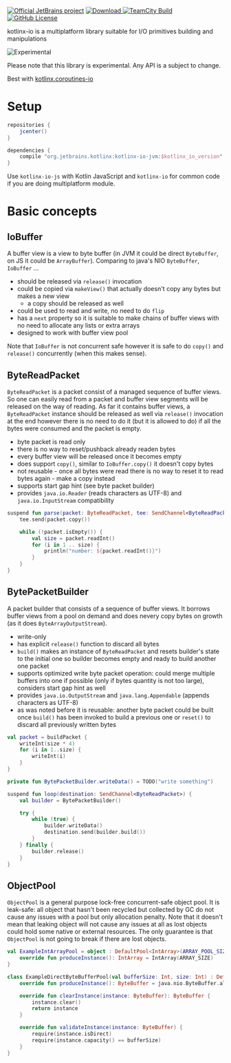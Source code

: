 [![Official JetBrains project](https://jb.gg/badges/official.svg)](https://confluence.jetbrains.com/display/ALL/JetBrains+on+GitHub)
[![Download](https://api.bintray.com/packages/kotlin/kotlinx/kotlinx.io/images/download.svg) ](https://bintray.com/kotlin/kotlinx/kotlinx.io/_latestVersion)
[![TeamCity Build](https://img.shields.io/teamcity/http/teamcity.jetbrains.com/s/KotlinTools_KotlinxIo_BuildLinux.svg)](https://teamcity.jetbrains.com/viewType.html?buildTypeId=KotlinTools_KotlinxIo_BuildLinux&branch_KotlinTools_KotlinxIo=%3Cdefault%3E&tab=buildTypeStatusDiv)
[![GitHub License](https://img.shields.io/badge/license-Apache%20License%202.0-blue.svg?style=flat)](https://www.apache.org/licenses/LICENSE-2.0)

kotlinx-io is a multiplatform library suitable for I/O primitives building and manipulations

![Experimental](https://img.shields.io/badge/kotlinx-experimental-orange.svg?style=flat)

Please note that this library is experimental. Any API is a subject to change.

Best with [kotlinx.coroutines-io](https://github.com/Kotlin/kotlinx.coroutines)

# Setup

```gradle
repositories {
    jcenter()
}

dependencies {
    compile "org.jetbrains.kotlinx:kotlinx-io-jvm:$kotlinx_io_version"
}
```

Use `kotlinx-io-js` with Kotlin JavaScript and `kotlinx-io` for common code if you are doing multiplatform module.

# Basic concepts

## IoBuffer

A buffer view is a view to byte buffer (in JVM it could be direct `ByteBuffer`, on JS it could be `ArrayBuffer`). Comparing to java's NIO `ByteBuffer`, `IoBuffer` ...

- should be released via `release()` invocation
- could be copied via `makeView()` that actually doesn't copy any bytes but makes a new view
  - a copy should be released as well
- could be used to read and write, no need to do `flip`
- has a `next` property so it is suitable to make chains of buffer views with no need to allocate any lists or extra arrays
- designed to work with buffer view pool

Note that `IoBuffer` is not concurrent safe however it is safe to do `copy()` and `release()` concurrently (when this makes sense).


## ByteReadPacket

`ByteReadPacket` is a packet consist of a managed sequence of buffer views. So one can easily read from a packet and buffer view segments will be released on the way of reading. As far it contains buffer views, a `ByteReadPacket` instance should be released as well via `release()` invocation at the end however there is no need to do it (but it is allowed to do) if all the bytes were consumed and the packet is empty.

- byte packet is read only
- there is no way to reset/pushback already readen bytes
- every buffer view will be released once it becomes empty
- does support `copy()`, similar to `IoBuffer.copy()` it doesn't copy bytes
- not reusable - once all bytes were read there is no way to reset it to read bytes again - make a copy instead
- supports start gap hint (see byte packet builder)
- provides `java.io.Reader` (reads characters as UTF-8) and `java.io.InputStream` compatibility

```kotlin
suspend fun parse(packet: ByteReadPacket, tee: SendChannel<ByteReadPacket>) {
    tee.send(packet.copy())

    while (!packet.isEmpty()) {
        val size = packet.readInt()
        for (i in 1 .. size) {
            println("number: ${packet.readInt()}")
        }
    }
}
```


## BytePacketBuilder

A packet builder that consists of a sequence of buffer views. It borrows buffer views from a pool on demand and does nevery copy bytes on growth (as it does `ByteArrayOutputStream`). 

- write-only
- has explicit `release()` function to discard all bytes
- `build()` makes an instance of `ByteReadPacket` and resets builder's state to the initial one so builder becomes empty and ready to build another one packet
- supports optimized write byte packet operation: could merge multiple buffers into one if possible (only if bytes quantity is not too large), considers start gap hint as well
- provides `java.io.OutputStream` and `java.lang.Appendable` (appends characters as UTF-8)
- as was noted before it is reusable: another byte packet could be built once `build()` has been invoked to build a previous one or `reset()` to discard all previously written bytes

```kotlin
val packet = buildPacket {
    writeInt(size * 4)
    for (i in 1..size) {
        writeInt(i)
    }
}
```

```kotlin
private fun BytePacketBuilder.writeData() = TODO("write something")

suspend fun loop(destination: SendChannel<ByteReadPacket>) {
    val builder = BytePacketBuilder()

    try {
        while (true) {
            builder.writeData()
            destination.send(builder.build())
        }
    } finally {
        builder.release()
    }
}

```

## ObjectPool

`ObjectPool` is a general purpose lock-free concurrent-safe object pool. It is leak-safe: all object that hasn't been recycled but collected by GC do not cause any issues with a pool but only allocation penalty. Note that it doesn't mean that leaking object will not cause any issues at all as lost objects could hold some native or external resources. The only guarantee is that `ObjectPool` is not going to break if there are lost objects.

```kotlin
val ExampleIntArrayPool = object : DefaultPool<IntArray>(ARRAY_POOL_SIZE) {
    override fun produceInstance(): IntArray = IntArray(ARRAY_SIZE)
}
```

```kotlin
class ExampleDirectByteBufferPool(val bufferSize: Int, size: Int) : DefaultPool<ByteBuffer>(size) {
    override fun produceInstance(): ByteBuffer = java.nio.ByteBuffer.allocateDirect(bufferSize)

    override fun clearInstance(instance: ByteBuffer): ByteBuffer {
        instance.clear()
        return instance
    }

    override fun validateInstance(instance: ByteBuffer) {
        require(instance.isDirect)
        require(instance.capacity() == bufferSize)
    }
}
```




